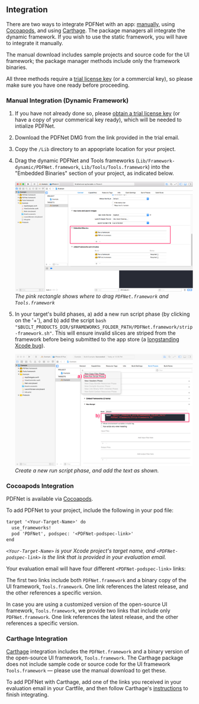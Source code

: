 ## Integration

There are two ways to integrate PDFNet with an app: [manually](./index.html#Manual-Integration-(Dynamic-Framework)), using [Cocoapods](./index.html#Cocoapods-Integration), and using [Carthage](./index.html#Carthage-Integration). The package managers all integrate the dynamic framework. If you wish to use the static framework, you will have to integrate it manually.

The manual download includes sample projects and source code for the UI framework; the package manager methods include only the framework binaries.

All three methods require a [trial license key](https://www.pdftron.com/pdfnet/mobile/request_trial.html) (or a commercial key), so please make sure you have one ready before proceeding.

### Manual Integration (Dynamic Framework)


1. If you have not already done so, please [obtain a trial license key](https://www.pdftron.com/pdfnet/mobile/request_trial.html) (or have a copy of your commerical key ready), which will be needed to intialize PDFNet.
2. Download the PDFNet DMG from the link provided in the trial email.
3. Copy the `/Lib` directory to an appopriate location for your project.
4. Drag the dynamic PDFNet and Tools frameworks (`Lib/Framework-dynamic/PDFNet.framework`, `Lib/Tools/Tools.framework`) into the "Embedded Binaries" section of your project, as indicated below.

    ![Add the frameworks to the project](add-frameworks.png)  
    _The pink rectangle shows where to drag `PDFNet.framework` and `Tools.framework`_ 

5. In your target's build phases, a) add a new run script phase (by clicking on the '+'), and b) add the script ```bash "$BUILT_PRODUCTS_DIR/$FRAMEWORKS_FOLDER_PATH/PDFNet.framework/strip-framework.sh"```. This will ensure invalid slices are striped from the framework before being submitted to the app store (a [longstanding Xcode bug](http://www.openradar.me/radar?id=6409498411401216)).

    ![Add the script to the project](add-script.png)
    _Create a new run script phase, and add the text as shown._

### Cocoapods Integration

PDFNet is available via [Cocoapods](https://www.cocoapods.com/).

To add PDFNet to your project, include the following in your pod file:

```
target '<Your-Target-Name>' do
  use_frameworks!
  pod 'PDFNet', podspec: '<PDFNet-podspec-link>'
end
```
_`<Your-Target-Name>` is your Xcode project's target name, and `<PDFNet-podspec-link>` is the link that is provided in your evaluation email._

Your evaluation email will have four different `<PDFNet-podspec-link>` links:  

The first two links include both `PDFNet.framework` and a binary copy of the UI framework, `Tools.framework`. One link references the latest release, and the other references a specific version.

In case you are using a customized version of the open-source UI framework, `Tools.framework`, we provide two links that include only `PDFNet.framework`. One link references the latest release, and the other references a specific version.

### Carthage Integration

[Carthage](https://github.com/Carthage/Carthage) integration includes the `PDFNet.framework` and a binary version of the open-source UI framework, `Tools.framework`. The Carthage package does not include sample code or source code for the UI framework `Tools.framework` — please use the manual download to get these.

To add PDFNet with Carthage, add one of the links you received in your evaluation email in your Cartfile, and then follow Carthage's [instructions](https://github.com/Carthage/Carthage/blob/master/README.md#if-youre-building-for-ios-tvos-or-watchos) to finish integrating.